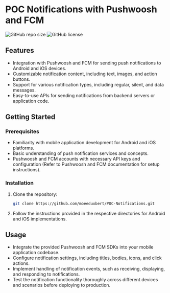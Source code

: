 

# POC Notifications with Pushwoosh and FCM

![GitHub repo size](https://img.shields.io/github/repo-size/moeeduxbert/POC-Notifications)
![GitHub license](https://img.shields.io/github/license/moeeduxbert/POC-Notifications)

## Features

- Integration with Pushwoosh and FCM for sending push notifications to Android and iOS devices.
- Customizable notification content, including text, images, and action buttons.
- Support for various notification types, including regular, silent, and data messages.
- Easy-to-use APIs for sending notifications from backend servers or application code.

## Getting Started

### Prerequisites

- Familiarity with mobile application development for Android and iOS platforms.
- Basic understanding of push notification services and concepts.
- Pushwoosh and FCM accounts with necessary API keys and configuration (Refer to Pushwoosh and FCM documentation for setup instructions).

### Installation

1. Clone the repository:

   ```bash
   git clone https://github.com/moeeduxbert/POC-Notifications.git
   ```

2. Follow the instructions provided in the respective directories for Android and iOS implementations.

## Usage

- Integrate the provided Pushwoosh and FCM SDKs into your mobile application codebase.
- Configure notification settings, including titles, bodies, icons, and click actions.
- Implement handling of notification events, such as receiving, displaying, and responding to notifications.
- Test the notification functionality thoroughly across different devices and scenarios before deploying to production.
